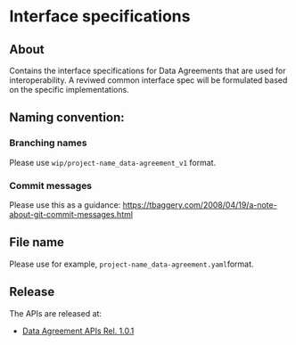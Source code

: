 # Interface specifications

## About

Contains the interface specifications for Data Agreements that are used for interoperability. A reviwed common interface spec will be formulated based on the specific implementations. 

## Naming convention:

### Branching names

Please use `wip/project-name_data-agreement_v1` format. 

### Commit messages

Please use this as a guidance: https://tbaggery.com/2008/04/19/a-note-about-git-commit-messages.html 

## File name

Please use for example, `project-name_data-agreement.yaml`format. 

## Release

The APIs are released at: 

* [Data Agreement APIs Rel. 1.0.1](https://app.swaggerhub.com/apis/iGrant.io/ADA/1.0.1)